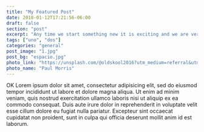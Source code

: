 ```yaml
---
title: "My Featured Post"
date: 2018-01-12T17:21:56-06:00
draft: false
section: "post"
excerpt: "Any time we start something new it is exciting and we are very motivated and committed. As time goes by, however, the burst of enthusiasm can wane as the reality of how much work is going to be involved kicks in. When you find yourself slacking a little and not being as enthused."
tags: ["uno", "dos"]
categories: "general"
post_image: "1.jpg"
post_bg: "espacio.jpg"
photo_link: "https://unsplash.com/@oldskool2016?utm_medium=referral&utm_campaign=photographer-credit&utm_content=creditBadge"
photo_name: "Paul Morris"
---
```


OK Lorem ipsum dolor sit amet, consectetur adipisicing elit, sed do eiusmod tempor incididunt ut labore et dolore magna aliqua. Ut enim ad minim veniam, quis nostrud exercitation ullamco laboris nisi ut aliquip ex ea commodo consequat. Duis aute irure dolor in reprehenderit in voluptate velit esse cillum dolore eu fugiat nulla pariatur. Excepteur sint occaecat cupidatat non proident, sunt in culpa qui officia deserunt mollit anim id est laborum.
